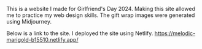 This is a website I made for Girlfriend's Day 2024. Making this site allowed me to practice my web design skills. The gift wrap images were generated using Midjourney.

Below is a link to the site. I deployed the site using Netlify.
https://melodic-marigold-b15510.netlify.app/


